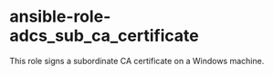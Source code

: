 # ansible-role-adcs_sub_ca_certificate
This role signs a subordinate CA certificate on a Windows machine.
